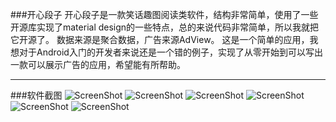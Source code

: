 ###开心段子
开心段子是一款笑话趣图阅读类软件，结构非常简单，使用了一些开源库实现了material design的一些特点，总的来说代码非常简单，所以我就把它开源了。
数据来源是聚合数据，广告来源AdView。
这是一个简单的应用，我想对于Android入门的开发者来说还是一个错的例子，实现了从零开始到可以写出一款可以展示广告的应用，希望能有所帮助。
- - - - - - - - - - - - - - - - - - - - - - - - - - - - - - - -
###软件截图
![ScreenShot](https://github.com/Panl/OneJoke/blob/master/screenshorts/onejoke_1.png)
![ScreenShot](https://github.com/Panl/OneJoke/blob/master/screenshorts/onejoke_2.png)
![ScreenShot](https://github.com/Panl/OneJoke/blob/master/screenshorts/onejoke_3.png)
![ScreenShot](https://github.com/Panl/OneJoke/blob/master/screenshorts/onejoke_4.png)
![ScreenShot](https://github.com/Panl/OneJoke/blob/master/screenshorts/onejoke_5.png)
![ScreenShot](https://github.com/Panl/OneJoke/blob/master/screenshorts/onejoke_6.png)